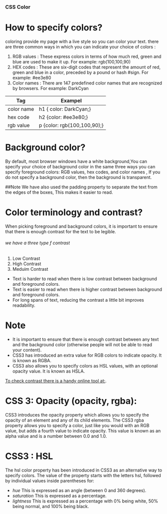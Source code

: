 ### CSS Color


# How to specify colors?
coloring provide my page with a live style so you can color your text.
there are three common ways in which you can indicate your choice of colors :

1. RGB values : These express colors in terms of how much red, green and blue are used to make it up. For example: rgb(100,100,90)
2. HEX codes : These are six-digit codes that represent the amount of red, green and blue in a color, preceded by a pound or hash #sign. For example: #ee3e80
3. Color names : There are 147 predefined color names that are recognized by browsers. For example: DarkCyan

Tag  | Exampel
---- | ----
color name | h1 { color: DarkCyan;}
hex code | h2 {color: #ee3e80;}
rgb value | p {color: rgb(100,100,90);}

# Background color?
By default, most browser windows have a white background,You can specify your choice of background color in the same three ways you can specify foreground colors: RGB values, hex codes, and color names , If you do not specify a background color, then the background is transparent. 

##Note 
We have also used the padding property to separate the text from the edges of the boxes, This makes it easier to read.


# Color terminology and contrast?
When picking foreground and background colors, it is important to ensure that there is enough contrast for the text to be legible.
###### we have a three type f contrast
1. Low Contrast
2. High Contrast
3. Meduim Contrast

- Text is harder to read when there is low contrast between background and foreground colors.
- Text is easier to read when there is higher contrast between background and foreground colors.
- For long spans of text, reducing the contrast a little bit improves readability.


# Note
- It is important to ensure that there is enough contrast between any text and the background color (otherwise people will not be able to read your content).
- CSS3 has introduced an extra value for RGB colors to indicate opacity. It is known as RGBA.
- CSS3 also allows you to specify colors as HSL values, with an optional opacity value. It is known as HSLA.


[To check contrast there is a handy online tool at:]( www.snook.ca/technical/colour_contrast/colour.html).

# CSS 3: Opacity (opacity, rgba):
CSS3 introduces the opacity property which allows you to specify the opacity of an element and any of its child elements. The CSS3 rgba property allows you to specify a color, just like you would with an RGB value, but adds a fourth value to indicate opacity. This value is known as an alpha value and is a number between 0.0 and 1.0.

# CSS3 : HSL
The hsl color property has been introduced in CSS3 as an alternative way to specify colors. The value of the property starts with the letters hsl, followed by individual values inside parentheses for:
- *hue*
This is expressed as an angle (between 0 and 360 degrees).
- *saturation*
This is expressed as a percentage.
- *lightness*
This is expressed as a percentage with 0% being white, 50% being normal, and 100% being black.


